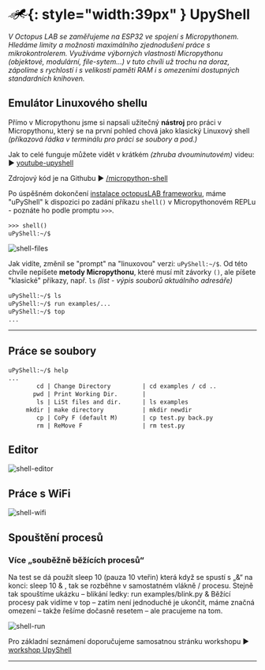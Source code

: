 # ![logo](img/logo_small.png){: style="width:39px" } UpyShell

*V Octopus LAB se zaměřujeme na ESP32 ve spojení s Micropythonem. Hledáme limity a možnosti maximálního zjednodušení práce s mikrokontrolerem. Využíváme výborných vlastností Micropythonu (objektové, modulární, file-sytem…) v tuto chvíli už trochu na doraz, zápolíme s rychlostí i s velikostí paměti RAM i s omezeními dostupných standardních knihoven.*

## Emulátor Linuxového shellu

Přímo v Micropythonu jsme si napsali užitečný **nástroj** pro práci v Micropythonu, který se na první pohled chová jako klasický Linuxový shell *(příkazová řádka v terminálu pro práci se soubory a pod.)*

Jak to celé funguje můžete vidět v krátkém *(zhruba dvouminutovém)* videu:
► [youtube-upyshell](https://www.youtube.com/watch?time_continue=30&v=97gLfae7_AI&feature=emb_logo)

Zdrojový kód je na Githubu ► [/micropython-shell](https://github.com/octopusengine/micropython-shell)

Po úspěšném dokončení [instalace octopusLAB frameworku](/install/#3-prvni-spusteni-a-instalace-workframe-octopus), máme "uPyShell" k dispozici po zadání příkazu `shell()` v Micropythonovém REPLu  - poznáte ho podle promptu `>>>`.

```
>>> shell()
uPyShell:~/$
```

![shell-files](https://www.octopuslab.cz/wp-content/uploads/2020/01/shell1.jpg)

Jak vidíte, změnil se "prompt" na "linuxovou" verzi: `uPyShell:~/$`. Od této chvíle nepíšete **metody Micropythonu**, které musí mít závorky `()`, ale píšete "klasické" příkazy, např. `ls` *(list - výpis souborů aktuálního adresáře)*

```
uPyShell:~/$ ls
uPyShell:~/$ run examples/...
uPyShell:~/$ top
...
```

---

## Práce se soubory

```
uPyShell:~/$ help
...
        cd | Change Directory         | cd examples / cd ..
       pwd | Print Working Dir.       |
        ls | LiSt files and dir.      | ls examples
     mkdir | make directory           | mkdir newdir
        cp | CoPy F (default M)       | cp test.py back.py
        rm | ReMove F                 | rm test.py
```

## Editor
![shell-editor](https://www.octopuslab.cz/wp-content/uploads/2020/02/shell2-thread.png)

## Práce s WiFi
![shell-wifi](https://www.octopuslab.cz/wp-content/uploads/2020/02/shell-ifconfig.png)

## Spouštění procesů

### Více „souběžně běžících procesů“
Na test se dá použít sleep 10 (pauza 10 vteřin) která když se spustí s „&“ na konci: sleep 10 & , tak se rozběhne v samostatném vlákně / procesu. Stejně tak spouštíme ukázku – blikání ledky:
run examples/blink.py &
Běžící procesy pak vidíme v top – zatím není jednoduché je ukončit, máme značná omezení – takže řešíme dočasně resetem – ale pracujeme na tom.

![shell-run](https://www.octopuslab.cz/wp-content/uploads/2020/02/shell3threads.png)

Pro základní seznámení doporučujeme samosatnou stránku workshopu ► [workshop UpyShell](/ws-upyshell)

---